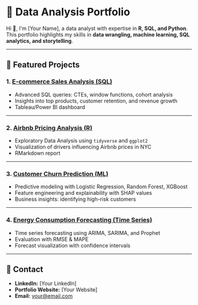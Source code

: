 # 📂 Data Analysis Portfolio

Hi 👋, I'm [Your Name], a data analyst with expertise in **R, SQL, and Python**.  
This portfolio highlights my skills in **data wrangling, machine learning, SQL analytics, and storytelling**.

---

## 🔑 Featured Projects

### 1. [E-commerce Sales Analysis (SQL)](projects/ecommerce-sql-analysis/README.md)
- Advanced SQL queries: CTEs, window functions, cohort analysis  
- Insights into top products, customer retention, and revenue growth  
- Tableau/Power BI dashboard  

---

### 2. [Airbnb Pricing Analysis (R)](projects/airbnb-pricing-r/README.md)
- Exploratory Data Analysis using `tidyverse` and `ggplot2`  
- Visualization of drivers influencing Airbnb prices in NYC  
- RMarkdown report  

---

### 3. [Customer Churn Prediction (ML)](projects/churn-prediction-ml/README.md)
- Predictive modeling with Logistic Regression, Random Forest, XGBoost  
- Feature engineering and explainability with SHAP values  
- Business insights: identifying high-risk customers  

---

### 4. [Energy Consumption Forecasting (Time Series)](projects/energy-forecasting/README.md)
- Time series forecasting using ARIMA, SARIMA, and Prophet  
- Evaluation with RMSE & MAPE  
- Forecast visualization with confidence intervals  

---

## 📌 Contact
- **LinkedIn:** [Your LinkedIn]  
- **Portfolio Website:** [Your Website]  
- **Email:** your@email.com  

